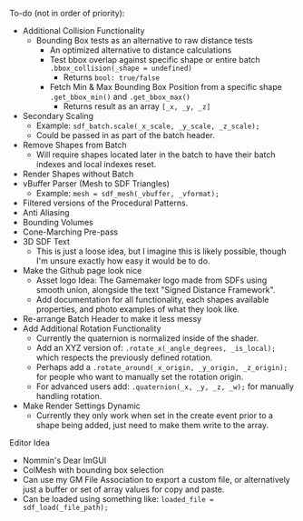 To-do (not in order of priority):
- Additional Collision Functionality
  - Bounding Box tests as an alternative to raw distance tests
    - An optimized alternative to distance calculations
    - Test bbox overlap against specific shape or entire batch `.bbox_collision(_shape = undefined)`
      - Returns `bool: true/false`
    - Fetch Min & Max Bounding Box Position from a specific shape `.get_bbox_min()` and `.get_bbox_max()`
      - Returns result as an array `[_x, _y, _z]`
- Secondary Scaling
  - Example: `sdf_batch.scale(_x_scale, _y_scale, _z_scale);`
  - Could be passed in as part of the batch header.
- Remove Shapes from Batch
  - Will require shapes located later in the batch to have their batch indexes and local indexes reset. 
- Render Shapes without Batch
- vBuffer Parser (Mesh to SDF Triangles)
  - Example: `mesh = sdf_mesh(_vbuffer, _vformat);`
- Filtered versions of the Procedural Patterns.
- Anti Aliasing
- Bounding Volumes
- Cone-Marching Pre-pass
- 3D SDF Text
  - This is just a loose idea, but I imagine this is likely possible, though I'm unsure exactly how easy it would be to do. 
- Make the Github page look nice
  - Asset logo Idea: The Gamemaker logo made from SDFs using smooth union, alongside the text "Signed Distance Framework".
  - Add documentation for all functionality, each shapes available properties, and photo examples of what they look like.
- Re-arrange Batch Header to make it less messy
- Add Additional Rotation Functionality
  - Currently the quaternion is normalized inside of the shader.
  - Add an XYZ version of: `.rotate_x(_angle_degrees, _is_local);` which respects the previously defined rotation.
  - Perhaps add a `.rotate_around(_x_origin, _y_origin, _z_origin);` for people who want to manually set the rotation origin. 
  - For advanced users add: `.quaternion(_x, _y, _z, _w);` for manually handling rotation. 
- Make Render Settings Dynamic
  - Currently they only work when set in the create event prior to a shape being added, just need to make them write to the array.
    
Editor Idea
- Nommin's Dear ImGUI 
- ColMesh with bounding box selection
- Can use my GM File Association to export a custom file, or alternatively just a buffer or set of array values for copy and paste.
- Can be loaded using something like: `loaded_file = sdf_load(_file_path);`
